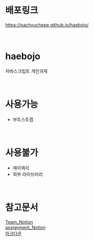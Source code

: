 # 배포링크

https://pachyuchepe.github.io/haebojo/
<br>
<br>
<br>

# haebojo

자바스크립트 개인과제
<br>
<br>
<br>

# 사용가능

- 부트스트랩
  <br>
  <br>
  <br>

# 사용불가

- 제이쿼리
- 외부 라이브러리
  <br>
  <br>
  <br>

# 참고문서

[Team_Notion](https://www.notion.so/2c584ceb2624468e8296baaffcd7353a)<br>
[assignment_Notion](https://teamsparta.notion.site/JavaScript-4ab89cd31a6b4dd696e08b7383a56dc9)
<br>
[마크다운](https://gist.github.com/ihoneymon/652be052a0727ad59601)
